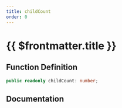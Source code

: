 ```yaml
---
title: childCount
order: 0
---
```


# {{ $frontmatter.title }}

## Function Definition

```ts
public readonly childCount: number;
```

## Documentation

<!--@include: ./parts/childCount.md-->
